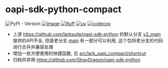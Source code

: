 # oapi-sdk-python-compact

![PyPI - Version](https://img.shields.io/pypi/v/lark-oapi-compact)
[![image](https://img.shields.io/pypi/pyversions/lark-oapi-compact.svg)](https://pypi.python.org/pypi/lark-oapi-compact)
[![Ruff](https://img.shields.io/endpoint?url=https://raw.githubusercontent.com/charliermarsh/ruff/main/assets/badge/v0.json)](https://github.com/charliermarsh/ruff)
[![uv](https://img.shields.io/endpoint?url=https://raw.githubusercontent.com/astral-sh/uv/main/assets/badge/v0.json)](https://github.com/astral-sh/uv)
[![codecov](https://codecov.io/gh/StrayDragon/oapi-sdk-python-compact/branch/main/graph/badge.svg)](https://codecov.io/gh/StrayDragon/oapi-sdk-python-compact)


- 上游 https://github.com/larksuite/oapi-sdk-python 的默认分支 [v2_main](https://github.com/larksuite/oapi-sdk-python/tree/v2_main) 提供的API不全, 但是老分支 [main](https://github.com/larksuite/oapi-sdk-python/tree/main) 有一部分可以利用, 这个包将老分支的代码进行合并并兼容处理
- 增加一些方便使用的快捷函数, 见 [src/lark_oapi_compact/shortcut](./src/lark_oapi_compact/shortcut/README.md)
- 归档并弃用 https://github.com/StrayDragon/oapi-sdk-python
